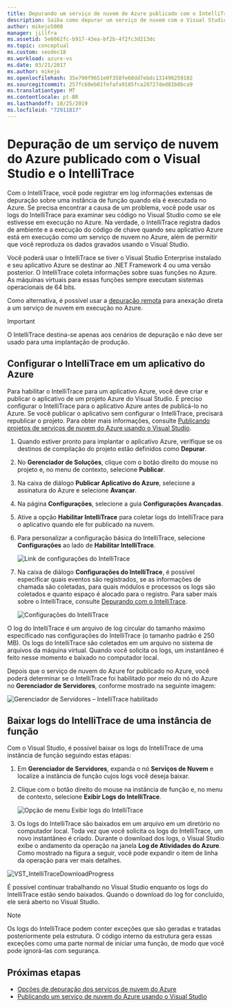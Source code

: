 ```yaml
---
title: Depurando um serviço de nuvem do Azure publicado com o IntelliTrace
description: Saiba como depurar um serviço de nuvem com o Visual Studio e o IntelliTrace
author: mikejo5000
manager: jillfra
ms.assetid: 5e6662fc-b917-43ea-bf2b-4f2fc3d213dc
ms.topic: conceptual
ms.custom: seodec18
ms.workload: azure-vs
ms.date: 03/21/2017
ms.author: mikejo
ms.openlocfilehash: 35e790f9651e0f358fe60dd7ebdc131496259102
ms.sourcegitcommit: 257fc60eb01fefafa9185fca28727ded81b8bca9
ms.translationtype: MT
ms.contentlocale: pt-BR
ms.lasthandoff: 10/25/2019
ms.locfileid: "72911817"
---
```

# <a name="debugging-a-published-azure-cloud-service-with-visual-studio-and-intellitrace"></a>Depuração de um serviço de nuvem do Azure publicado com o Visual Studio e o IntelliTrace
Com o IntelliTrace, você pode registrar em log informações extensas de depuração sobre uma instância de função quando ela é executada no Azure. Se precisa encontrar a causa de um problema, você pode usar os logs do IntelliTrace para examinar seu código no Visual Studio como se ele estivesse em execução no Azure. Na verdade, o IntelliTrace registra dados de ambiente e a execução do código de chave quando seu aplicativo Azure está em execução como um serviço de nuvem no Azure, além de permitir que você reproduza os dados gravados usando o Visual Studio.

Você poderá usar o IntelliTrace se tiver o Visual Studio Enterprise instalado e seu aplicativo Azure se destinar ao .NET Framework 4 ou uma versão posterior. O IntelliTrace coleta informações sobre suas funções no Azure. As máquinas virtuais para essas funções sempre executam sistemas operacionais de 64 bits.

Como alternativa, é possível usar a [depuração remota](vs-azure-tools-debugging-cloud-services-overview.md) para anexação direta a um serviço de nuvem em execução no Azure.

> [!IMPORTANT]
> O IntelliTrace destina-se apenas aos cenários de depuração e não deve ser usado para uma implantação de produção.
>

## <a name="configure-an-azure-application-for-intellitrace"></a>Configurar o IntelliTrace em um aplicativo do Azure
Para habilitar o IntelliTrace para um aplicativo Azure, você deve criar e publicar o aplicativo de um projeto Azure do Visual Studio. É preciso configurar o IntelliTrace para o aplicativo Azure antes de publicá-lo no Azure. Se você publicar o aplicativo sem configurar o IntelliTrace, precisará republicar o projeto. Para obter mais informações, consulte [Publicando projetos de serviços de nuvem do Azure usando o Visual Studio](vs-azure-tools-publishing-a-cloud-service.md).

1. Quando estiver pronto para implantar o aplicativo Azure, verifique se os destinos de compilação do projeto estão definidos como **Depurar**.

1. No **Gerenciador de Soluções**, clique com o botão direito do mouse no projeto e, no menu de contexto, selecione **Publicar**.

1. Na caixa de diálogo **Publicar Aplicativo do Azure**, selecione a assinatura do Azure e selecione **Avançar**.

1. Na página **Configurações**, selecione a guia **Configurações Avançadas**.

1. Ative a opção **Habilitar IntelliTrace** para coletar logs do IntelliTrace para o aplicativo quando ele for publicado na nuvem.

1. Para personalizar a configuração básica do IntelliTrace, selecione **Configurações** ao lado de **Habilitar IntelliTrace**.

    ![Link de configurações do IntelliTrace](./media/vs-azure-tools-intellitrace-debug-published-cloud-services/intellitrace-settings-link.png)

1. Na caixa de diálogo **Configurações do IntelliTrace**, é possível especificar quais eventos são registrados, se as informações de chamada são coletadas, para quais módulos e processos os logs são coletados e quanto espaço é alocado para o registro. Para saber mais sobre o IntelliTrace, consulte [Depurando com o IntelliTrace](../debugger/intellitrace.md).

    ![Configurações do IntelliTrace](./media/vs-azure-tools-intellitrace-debug-published-cloud-services/IC519063.png)

O log do IntelliTrace é um arquivo de log circular do tamanho máximo especificado nas configurações do IntelliTrace (o tamanho padrão é 250 MB). Os logs do IntelliTrace são coletados em um arquivo no sistema de arquivos da máquina virtual. Quando você solicita os logs, um instantâneo é feito nesse momento e baixado no computador local.

Depois que o serviço de nuvem do Azure for publicado no Azure, você poderá determinar se o IntelliTrace foi habilitado por meio do nó do Azure no **Gerenciador de Servidores**, conforme mostrado na seguinte imagem:

![Gerenciador de Servidores – IntelliTrace habilitado](./media/vs-azure-tools-intellitrace-debug-published-cloud-services/IC744134.png)

## <a name="download-intellitrace-logs-for-a-role-instance"></a>Baixar logs do IntelliTrace de uma instância de função
Com o Visual Studio, é possível baixar os logs do IntelliTrace de uma instância de função seguindo estas etapas:

1. Em **Gerenciador de Servidores**, expanda o nó **Serviços de Nuvem** e localize a instância de função cujos logs você deseja baixar.

1. Clique com o botão direito do mouse na instância de função e, no menu de contexto, selecione **Exibir Logs do IntelliTrace**.

    ![Opção de menu Exibir logs do IntelliTrace](./media/vs-azure-tools-intellitrace-debug-published-cloud-services/view-intellitrace-logs.png)

1. Os logs do IntelliTrace são baixados em um arquivo em um diretório no computador local. Toda vez que você solicita os logs do IntelliTrace, um novo instantâneo é criado. Durante o download dos logs, o Visual Studio exibe o andamento da operação na janela **Log de Atividades do Azure**. Como mostrado na figura a seguir, você pode expandir o item de linha da operação para ver mais detalhes.

![VST_IntelliTraceDownloadProgress](./media/vs-azure-tools-intellitrace-debug-published-cloud-services/IC745551.png)

É possível continuar trabalhando no Visual Studio enquanto os logs do IntelliTrace estão sendo baixados. Quando o download do log for concluído, ele será aberto no Visual Studio.

> [!NOTE]
> Os logs do IntelliTrace podem conter exceções que são geradas e tratadas posteriormente pela estrutura. O código interno da estrutura gera essas exceções como uma parte normal de iniciar uma função, de modo que você pode ignorá-las com segurança.
>
>

## <a name="next-steps"></a>Próximas etapas
- [Opções de depuração dos serviços de nuvem do Azure](vs-azure-tools-debugging-cloud-services-overview.md)
- [Publicando um serviço de nuvem do Azure usando o Visual Studio](vs-azure-tools-publishing-a-cloud-service.md)